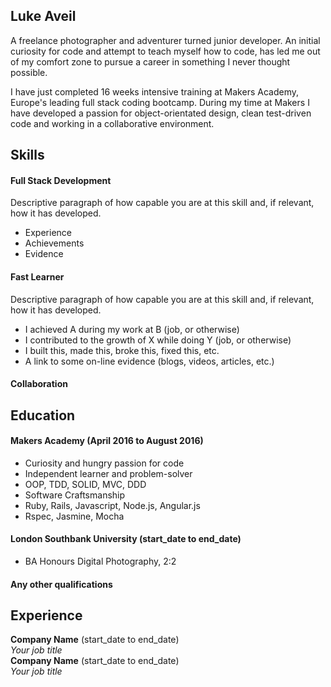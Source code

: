 ## Luke Aveil

A freelance photographer and adventurer turned junior developer. An initial curiosity for code and attempt to teach myself how to code, has led me out of my comfort zone to pursue a career in something I never thought possible.

I have just completed 16 weeks intensive training at Makers Academy, Europe's leading full stack coding bootcamp. During my time at Makers I have developed a passion for object-orientated design, clean test-driven code and working in a collaborative environment.
## Skills

#### Full Stack Development

Descriptive paragraph of how capable you are at this skill and, if relevant, how it has developed.

- Experience
- Achievements
- Evidence

#### Fast Learner

Descriptive paragraph of how capable you are at this skill and, if relevant, how it has developed.

- I achieved A during my work at B (job, or otherwise)
- I contributed to the growth of X while doing Y (job, or otherwise)
- I built this, made this, broke this, fixed this, etc.
- A link to some on-line evidence (blogs, videos, articles, etc.)

#### Collaboration

## Education

#### Makers Academy (April 2016 to August 2016)

- Curiosity and hungry passion for code
- Independent learner and problem-solver
- OOP, TDD, SOLID, MVC, DDD
- Software Craftsmanship
- Ruby, Rails, Javascript, Node.js, Angular.js
- Rspec, Jasmine, Mocha

#### London Southbank University (start_date to end_date)

- BA Honours Digital Photography, 2:2

#### Any other qualifications

## Experience

**Company Name** (start_date to end_date)    
*Your job title*  
**Company Name** (start_date to end_date)   
*Your job title*  
